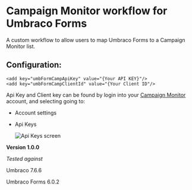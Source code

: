 # Campaign Monitor workflow for Umbraco Forms
A custom workflow to allow users to map Umbraco Forms to a Campaign Monitor list.

## Configuration:

```
<add key="umbFormCampApiKey" value="{Your API KEY}"/>
<add key="umbFormCampClientId" value="{Your Client ID"/>
```

Api Key and Client key can be found by login into your [Campaign Monitor](https://www.campaignmonitor.com/) account, and selecting going to:

 - Account settings
 - Api Keys 

    ![Api Keys screen](https://github.com/Matthew-Wise/umbraco-forms-campaign-monitor/tree/master/media/campagin-monitor-api-keys.jpg)

**Version 1.0.0**

*Tested against*

Umbraco 7.6.6

Umbraco Forms 6.0.2